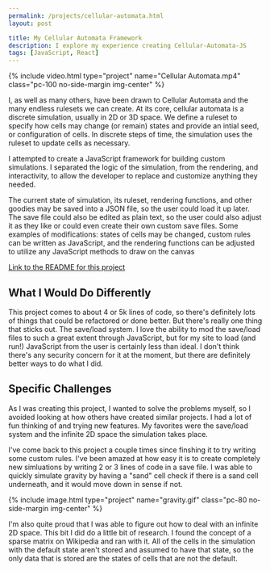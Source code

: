 ```yaml
---
permalink: /projects/cellular-automata.html
layout: post

title: My Cellular Automata Framework
description: I explore my experience creating Cellular-Automata-JS
tags: [JavaScript, React]
---
```


{% include video.html type="project" name="Cellular Automata.mp4" class="pc-100 no-side-margin img-center" %}

I, as well as many others, have been drawn to Cellular Automata and the many endless rulesets we can create. At its core, cellular automata is a discrete simulation, usually in 2D or 3D space. We define a ruleset to specify how cells may change (or remain) states and provide an intial seed, or configuration of cells. In discrete steps of time, the simulation uses the ruleset to update cells as necessary.

I attempted to create a JavaScript framework for building custom simulations. I separated the logic of the simulation, from the rendering, and interactivity, to allow the developer to replace and customize anything they needed.

The current state of simulation, its ruleset, rendering functions, and other goodies may be saved into a JSON file, so the user could load it up later. The save file could also be edited as plain text, so the user could also adjust it as they like or could even create their own custom save files. Some examples of modifications: states of cells may be changed, custom rules can be written as JavaScript, and the rendering functions can be adjusted to utilize any JavaScript methods to draw on the canvas

[Link to the README for this project](https://github.com/nicolasmaclean/Cellular-Automata-JS#readme)

## What I Would Do Differently

This project comes to about 4 or 5k lines of code, so there's definitely lots of things that could be refactored or done better. But there's really one thing that sticks out. The save/load system. I love the ability to mod the save/load files to such a great extent through JavaScript, but for my site to load (and run!) JavaScript from the user is certainly less than ideal. I don't think there's any security concern for it at the moment, but there are definitely better ways to do what I did.

## Specific Challenges

As I was creating this project, I wanted to solve the problems myself, so I avoided looking at how others have created similar projects. I had a lot of fun thinking of and trying new features. My favorites were the save/load system and the infinite 2D space the simulation takes place.

I've come back to this project a couple times since finshing it to try writing some custom rules. I've been amazed at how easy it is to create completely new simluations by writing 2 or 3 lines of code in a save file. I was able to quickly simulate gravity by having a "sand" cell check if there is a sand cell underneath, and it would move down in sense if not.

{% include image.html type="project" name="gravity.gif" class="pc-80 no-side-margin img-center" %}

I'm also quite proud that I was able to figure out how to deal with an infinite 2D space. This bit I did do a little bit of research. I found the concept of a sparse matrix on Wikipedia and ran with it. All of the cells in the simulation with the default state aren't stored and assumed to have that state, so the only data that is stored are the states of cells that are not the default.